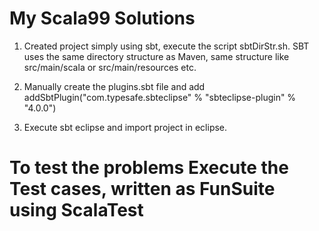 # My Scala99 Solutions

1. Created project simply using sbt, execute the script sbtDirStr.sh. SBT uses the same
directory structure as Maven, same structure like src/main/scala or src/main/resources etc.

2. Manually create the plugins.sbt file and add 
   addSbtPlugin("com.typesafe.sbteclipse" % "sbteclipse-plugin" % "4.0.0")
   
3. Execute sbt eclipse and import project in eclipse.


# To test the problems Execute the Test cases, written as FunSuite using ScalaTest